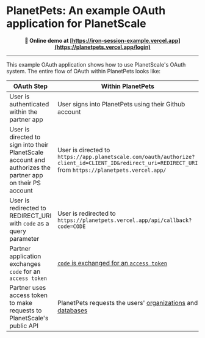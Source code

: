 # PlanetPets: An example OAuth application for PlanetScale

<p align="center"><b>👀 Online demo at <a href="[https://iron-session-example.vercel.app/](https://planetpets.vercel.app/login)">[https://iron-session-example.vercel.app](https://planetpets.vercel.app/login)</a></b></p>

---

This example OAuth application shows how to use PlanetScale's OAuth system. The entire flow of OAuth within PlanetPets looks like:

| OAuth Step | Within PlanetPets |
| --- | ----------- |
| User is authenticated within the partner app | User signs into PlanetPets using their Github account |
| User is directed to sign into their PlanetScale account and authorizes the partner app on their PS account | User is directed to `https://app.planetscale.com/oauth/authorize?client_id=CLIENT_ID&redirect_uri=REDIRECT_URI` from `https://planetpets.vercel.app/` |
| User is redirected to REDIRECT_URI with `code` as a query parameter | User is redirected to `https://planetpets.vercel.app/api/callback?code=CODE`|
| Partner application exchanges `code` for an `access token` | [`code` is exchanged for an `access token`](https://github.com/notfelineit/planetpets/blob/main/pages/api/callback.ts#L15-L31) |
| Partner uses access token to make requests to PlanetScale's public API | PlanetPets requests the users' [organizations](https://github.com/notfelineit/planetpets/blob/main/pages/play.tsx#L28-L36) and [databases](https://github.com/notfelineit/planetpets/blob/main/pages/play.tsx#L39-L47) |
